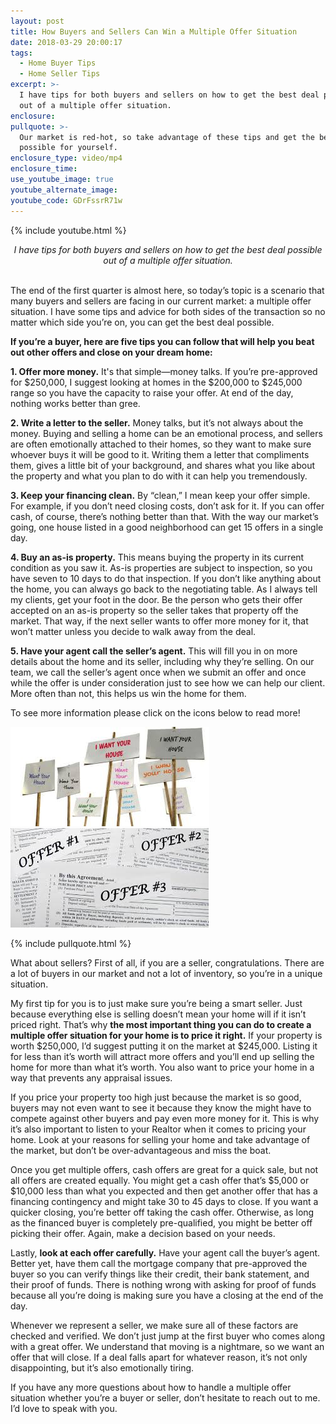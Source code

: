 ```yaml
---
layout: post
title: How Buyers and Sellers Can Win a Multiple Offer Situation
date: 2018-03-29 20:00:17
tags:
  - Home Buyer Tips
  - Home Seller Tips
excerpt: >-
  I have tips for both buyers and sellers on how to get the best deal possible
  out of a multiple offer situation.
enclosure:
pullquote: >-
  Our market is red-hot, so take advantage of these tips and get the best deal
  possible for yourself.
enclosure_type: video/mp4
enclosure_time:
use_youtube_image: true
youtube_alternate_image:
youtube_code: GDrFssrR71w
---
```


{% include youtube.html %}

<center><em>I have tips for both buyers and sellers on how to get the best deal possible out of a multiple offer situation.</em></center>

<center>&nbsp;</center>

The end of the first quarter is almost here, so today’s topic is a scenario that many buyers and sellers are facing in our current market: a multiple offer situation. I have some tips and advice for both sides of the transaction so no matter which side you’re on, you can get the best deal possible.

**If you’re a buyer, here are five tips you can follow that will help you beat out other offers and close on your dream home:**

**1. Offer more money.** It's that simple—money talks. If you’re pre-approved for $250,000, I suggest looking at homes in the $200,000 to $245,000 range so you have the capacity to raise your offer. At end of the day, nothing works better than gree.

**2. Write a letter to the seller.** Money talks, but it’s not always about the money. Buying and selling a home can be an emotional process, and sellers are often emotionally attached to their homes, so they want to make sure whoever buys it will be good to it. Writing them a letter that compliments them, gives a little bit of your background, and shares what you like about the property and what you plan to do with it can help you tremendously.

**3. Keep your financing clean.** By “clean,” I mean keep your offer simple. For example, if you don’t need closing costs, don’t ask for it. If you can offer cash, of course, there’s nothing better than that. With the way our market’s going, one house listed in a good neighborhood can get 15 offers in a single day.

**4. Buy an as-is property.** This means buying the property in its current condition as you saw it. As-is properties are subject to inspection, so you have seven to 10 days to do that inspection. If you don’t like anything about the home, you can always go back to the negotiating table. As I always tell my clients, get your foot in the door. Be the person who gets their offer accepted on an as-is property so the seller takes that property off the market. That way, if the next seller wants to offer more money for it, that won’t matter unless you decide to walk away from the deal.

**5. Have your agent call the seller’s agent.** This will fill you in on more details about the home and its seller, including why they’re selling. On our team, we call the seller’s agent once when we submit an offer and once while the offer is under consideration just to see how we can help our client. More often than not, this helps us win the home for them.

To see more information please click on the icons below to read more!&nbsp;

[![](/uploads/download-27.jpg)](file:///C:/Users/eliza_000/Downloads/Dee_pdf_1.pdf)&nbsp; &nbsp; &nbsp; &nbsp; &nbsp; &nbsp;&nbsp;[![](/uploads/download-28-1.jpg)](file:///C:/Users/eliza_000/Downloads/Dee_pdf_2.pdf)

{% include pullquote.html %}

What about sellers? First of all, if you are a seller, congratulations. There are a lot of buyers in our market and not a lot of inventory, so you’re in a unique situation.

My first tip for you is to just make sure you’re being a smart seller. Just because everything else is selling doesn’t mean your home will if it isn’t priced right. That’s why **the most important thing you can do to create a multiple offer situation for your home is to price it right.** If your property is worth $250,000, I’d suggest putting it on the market at $245,000. Listing it for less than it’s worth will attract more offers and you’ll end up selling the home for more than what it’s worth. You also want to price your home in a way that prevents any appraisal issues.

If you price your property too high just because the market is so good, buyers may not even want to see it because they know the might have to compete against other buyers and pay even more money for it. This is why it’s also important to listen to your Realtor when it comes to pricing your home. Look at your reasons for selling your home and take advantage of the market, but don’t be over-advantageous and miss the boat.

Once you get multiple offers, cash offers are great for a quick sale, but not all offers are created equally. You might get a cash offer that’s $5,000 or $10,000 less than what you expected and then get another offer that has a financing contingency and might take 30 to 45 days to close. If you want a quicker closing, you’re better off taking the cash offer. Otherwise, as long as the financed buyer is completely pre-qualified, you might be better off picking their offer. Again, make a decision based on your needs.

Lastly, **look at each offer carefully.** Have your agent call the buyer’s agent. Better yet, have them call the mortgage company that pre-approved the buyer so you can verify things like their credit, their bank statement, and their proof of funds. There is nothing wrong with asking for proof of funds because all you’re doing is making sure you have a closing at the end of the day.

Whenever we represent a seller, we make sure all of these factors are checked and verified. We don’t just jump at the first buyer who comes along with a great offer. We understand that moving is a nightmare, so we want an offer that will close. If a deal falls apart for whatever reason, it’s not only disappointing, but it’s also emotionally tiring.

If you have any more questions about how to handle a multiple offer situation whether you’re a buyer or seller, don’t hesitate to reach out to me. I’d love to speak with you.